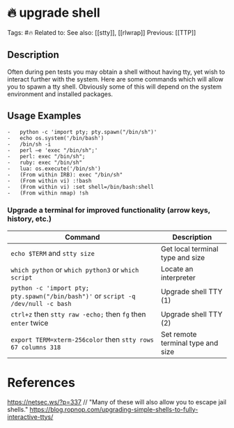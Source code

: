 # 🔥 upgrade shell

Tags: #🔥 
Related to: 
See also: [[stty]], [[rlwrap]]
Previous: [[TTP]]


## Description

Often during pen tests you may obtain a shell without having tty, yet wish to interact further with the system. Here are some commands which will allow you to spawn a tty shell. Obviously some of this will depend on the system environment and installed packages. 

## Usage Examples

```text
-   python -c 'import pty; pty.spawn("/bin/sh")'
-   echo os.system('/bin/bash')
-   /bin/sh -i
-   perl —e 'exec "/bin/sh";'
-   perl: exec "/bin/sh";
-   ruby: exec "/bin/sh"
-   lua: os.execute('/bin/sh')
-   (From within IRB): exec "/bin/sh"
-   (From within vi) :!bash
-   (From within vi) :set shell=/bin/bash:shell
-   (From within nmap) !sh
```

### Upgrade a terminal for improved functionality (arrow keys, history, etc.)

| **Command**   | **Description**   |
| --------------|-------------------|
| `echo $TERM` and `stty size` | Get local terminal type and size |
| `which python` or `which python3` or `which script` | Locate an interpreter |
| `python -c 'import pty; pty.spawn("/bin/bash")'` or `script -q /dev/null -c bash` | Upgrade shell TTY (1) |
| `ctrl+z` then `stty raw -echo;` then `fg` then `enter` twice | Upgrade shell TTY (2) |
| `export TERM=xterm-256color` then `stty rows 67 columns 318` | Set remote terminal type and size |

# References

https://netsec.ws/?p=337  // "Many of these will also allow you to escape jail shells."
https://blog.ropnop.com/upgrading-simple-shells-to-fully-interactive-ttys/
